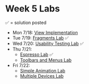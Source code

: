 # Week 5 Labs

&#x2705; = solution posted

- Mon 7/18: [View Implementation](https://github.com/ga-adi-nyc/View-Implementation-Lab)
- Tue 7/19: [Fragments Lab](https://github.com/ga-adi-nyc/Fragments-Lab) &#x2705;
- Wed 7/20: [Usability Testing Lab](https://github.com/ga-adi-nyc/Usability-Testing-Lab) &#x2705;
- Thu 7/21:
  - [Espresso Lab](https://github.com/ga-adi-nyc/Espresso-Lab) &#x2705;
  - [Toolbars and Menus Lab](https://github.com/ga-adi-nyc/Toolbars-and-Menus-Lab)
- Fri 7/22:
  - [Simple Animation Lab](https://github.com/ga-adi-nyc/Animations-Lab)
  - [Multiple Devices Lab](https://github.com/ga-adi-nyc/multiple-devices-lab)
